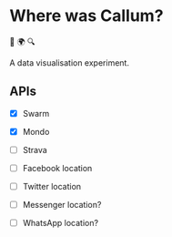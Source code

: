 # Where was Callum?

:mag_right: :earth_africa: :mag:

A data visualisation experiment.

## APIs

- [x] Swarm
- [x] Mondo
- [ ] Strava

- [ ] Facebook location
- [ ] Twitter location
- [ ] Messenger location?
- [ ] WhatsApp location?
